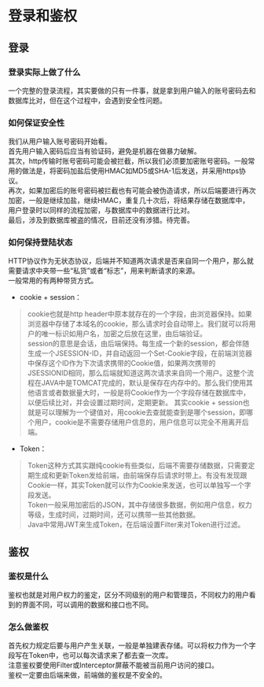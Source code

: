 # 登录和鉴权
## 登录
### 登录实际上做了什么
一个完整的登录流程，其实要做的只有一件事，就是拿到用户输入的账号密码去和数据库比对，但在这个过程中，会遇到安全性问题。
### 如何保证安全性
我们从用户输入账号密码开始看。  
首先用户输入密码后应当有验证码，避免是机器在做暴力破解。  
其次，http传输时账号密码可能会被拦截，所以我们必须要加密账号密码。一般常用的做法是，将密码加盐后使用HMAC如MD5或SHA-1后发送，并采用https协议。  
再次，如果加密后的账号密码被拦截也有可能会被伪造请求，所以后端要进行再次加密，一般是继续加盐，继续HMAC，重复几十次后，将结果存储在数据库中，用户登录时以同样的流程加密，与数据库中的数据进行比对。  
最后，涉及到数据库被盗的情况，目前还没有涉猎。待完善。 

### 如何保持登陆状态
HTTP协议作为无状态协议，后端并不知道两次请求是否来自同一个用户，那么就需要请求中夹带一些“私货”或者“标志”，用来判断请求的来源。  
一般常用的有两种带货方式。

* cookie + session：  
> cookie也就是http header中原本就存在的一个字段，由浏览器保持。如果浏览器中存储了本域名的cookie，那么请求时会自动带上。我们就可以将用户的唯一标识如用户名，加密之后放在这里，由后端验证。    
> session的意思是会话，由后端保持。每生成一个新的session，都会伴随生成一个JSESSION-ID，并自动返回一个Set-Cookie字段，在前端浏览器中保存这个ID作为下次请求携带的Cookie值，如果两次携带的JSESSIONID相同，那么后端就知道这两次请求来自同一个用户。这整个流程在JAVA中是TOMCAT完成的，默认是保存在内存中的。那么我们使用其他语言或者数据量大时，一般是将Cookie作为一个字段存储在数据库中，以便后续比对，并会设置过期时间，定期更新。
> 其实cookie + session也就是可以理解为一个键值对，用cookie去查就能查到是哪个session，即哪个用户，cookie是不需要存储用户信息的，用户信息可以完全不用离开后端。
* Token：
> Token这种方式其实跟纯cookie有些类似，后端不需要存储数据，只需要定期生成和更新Token发给前端，由前端保存后请求时带上。有没有发现跟Cookie一样，其实Token就可以作为Cookie来发送，也可以单独写一个字段发送。  
> Token一般采用加密后的JSON，其中存储很多数据，例如用户信息，权力等级，生成时间，过期时间，还可以携带一些其他数据。  \
> Java中常用JWT来生成Token，在后端设置Filter来对Token进行过滤。
## 鉴权
### 鉴权是什么
鉴权也就是对用户权力的鉴定，区分不同级别的用户和管理员，不同权力的用户看到的界面不同，可以调用的数据和接口也不同。  
### 怎么做鉴权
首先权力规定后要与用户产生关联，一般是单独建表存储。可以将权力作为一个字段写在Token中，也可以每次请求来了都去查一次库。  
注意鉴权要使用Filter或Interceptor屏蔽不能被当前用户访问的接口。  
鉴权一定要由后端来做，前端做的鉴权是不安全的。  
